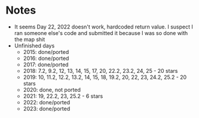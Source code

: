 # Notes

- It seems Day 22, 2022 doesn't work, hardcoded return value. I suspect I ran someone else's code and submitted it because I was so done with the map shit
- Unfinished days
  - 2015: done/ported
  - 2016: done/ported
  - 2017: done/ported
  - 2018: 7.2, 9.2, 12, 13, 14, 15, 17, 20, 22.2, 23.2, 24, 25 - 20 stars
  - 2019: 10, 11.2, 12.2, 13.2, 14, 15, 18, 19.2, 20, 22, 23, 24.2, 25.2 - 20 stars
  - 2020: done, not ported
  - 2021: 19, 22.2, 23, 25.2 - 6 stars
  - 2022: done/ported
  - 2023: done/ported